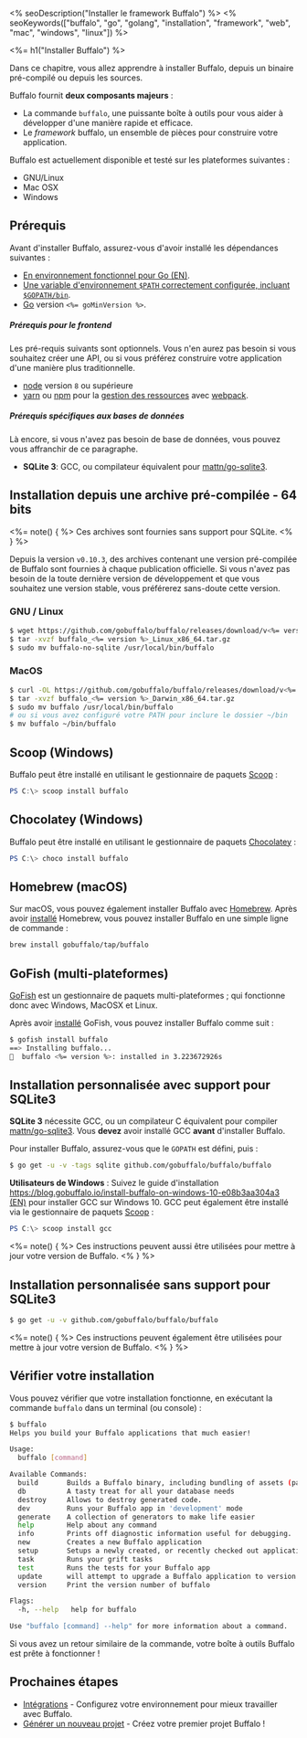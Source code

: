 <% seoDescription("Installer le framework Buffalo") %>
<% seoKeywords(["buffalo", "go", "golang", "installation", "framework", "web", "mac", "windows", "linux"]) %>

<%= h1("Installer Buffalo") %>

Dans ce chapitre, vous allez apprendre à installer Buffalo, depuis un binaire pré-compilé ou depuis les sources.

Buffalo fournit **deux composants majeurs** :
* La commande `buffalo`, une puissante boîte à outils pour vous aider à développer d'une manière rapide et efficace.
* Le *framework* buffalo, un ensemble de pièces pour construire votre application.

Buffalo est actuellement disponible et testé sur les plateformes suivantes :
* GNU/Linux
* Mac OSX
* Windows

## Prérequis

Avant d'installer Buffalo, assurez-vous d'avoir installé les dépendances suivantes :

* [En environnement fonctionnel pour Go (EN)](http://gopherguides.com/before-you-come-to-class).
* [Une variable d'environnement `$PATH` correctement configurée, incluant `$GOPATH/bin`](https://golang.org/doc/code.html#GOPATH).
* [Go](https://golang.org) version `<%= goMinVersion %>`.

##### Prérequis pour le frontend

Les pré-requis suivants sont optionnels. Vous n'en aurez pas besoin si vous souhaitez créer une API, ou si vous préférez construire votre application d'une manière plus traditionnelle.

* [node](https://github.com/nodejs/node) version `8` ou supérieure
* [yarn](https://yarnpkg.com/en/) ou [npm](https://github.com/npm/npm) pour la [gestion des ressources](/fr/docs/assets) avec [webpack](https://github.com/webpack/webpack).

##### Prérequis spécifiques aux bases de données

Là encore, si vous n'avez pas besoin de base de données, vous pouvez vous affranchir de ce paragraphe.

* **SQLite 3**: GCC, ou compilateur équivalent pour [mattn/go-sqlite3](https://github.com/mattn/go-sqlite3).

## Installation depuis une archive pré-compilée - 64 bits

<%= note() { %>
Ces archives sont fournies sans support pour SQLite.
<% } %>

Depuis la version `v0.10.3`, des archives contenant une version pré-compilée de Buffalo sont fournies à chaque publication officielle. Si vous n'avez pas besoin de la toute dernière version de développement et que vous souhaitez une version stable, vous préférerez sans-doute cette version.

### GNU / Linux

```bash
$ wget https://github.com/gobuffalo/buffalo/releases/download/v<%= version %>/buffalo_<%= version %>_Linux_x86_64.tar.gz
$ tar -xvzf buffalo_<%= version %>_Linux_x86_64.tar.gz
$ sudo mv buffalo-no-sqlite /usr/local/bin/buffalo
```

### MacOS

```bash
$ curl -OL https://github.com/gobuffalo/buffalo/releases/download/v<%= version %>/buffalo_<%= version %>_Darwin_x86_64.tar.gz
$ tar -xvzf buffalo_<%= version %>_Darwin_x86_64.tar.gz
$ sudo mv buffalo /usr/local/bin/buffalo
# ou si vous avez configuré votre PATH pour inclure le dossier ~/bin
$ mv buffalo ~/bin/buffalo
```

## Scoop (Windows)
Buffalo peut être installé en utilisant le gestionnaire de paquets [Scoop](http://scoop.sh/) :

```powershell
PS C:\> scoop install buffalo
```

## Chocolatey (Windows)
Buffalo peut être installé en utilisant le gestionnaire de paquets [Chocolatey](https://chocolatey.org/packages/buffalo) :

```powershell
PS C:\> choco install buffalo
```

## Homebrew (macOS)

Sur macOS, vous pouvez également installer Buffalo avec [Homebrew](https://brew.sh/). Après avoir [installé](https://docs.brew.sh/Installation) Homebrew, vous pouvez installer Buffalo en une simple ligne de commande :

```bash
brew install gobuffalo/tap/buffalo
```

## GoFish (multi-plateformes)

[GoFish](https://gofi.sh/index.html) est un gestionnaire de paquets multi-plateformes ; qui fonctionne donc avec Windows, MacOSX et Linux.

Après avoir [installé](https://gofi.sh/index.html#install) GoFish, vous pouvez installer Buffalo comme suit :

```bash
$ gofish install buffalo
==> Installing buffalo...
🐠  buffalo <%= version %>: installed in 3.223672926s
```

## Installation personnalisée **avec** support pour SQLite3

**SQLite 3** nécessite GCC, ou un compilateur C équivalent pour compiler [mattn/go-sqlite3](https://github.com/mattn/go-sqlite3). Vous **devez** avoir installé GCC **avant** d'installer Buffalo.

Pour installer Buffalo, assurez-vous que le `GOPATH` est défini, puis&nbsp;:

```bash
$ go get -u -v -tags sqlite github.com/gobuffalo/buffalo/buffalo
```

**Utilisateurs de Windows**&nbsp;: Suivez le guide d'installation [https://blog.gobuffalo.io/install-buffalo-on-windows-10-e08b3aa304a3 (EN)](https://blog.gobuffalo.io/install-buffalo-on-windows-10-e08b3aa304a3) pour installer GCC sur Windows 10. GCC peut également être installé via le gestionnaire de paquets [Scoop](http://scoop.sh/) :

```powershell
PS C:\> scoop install gcc
```

<%= note() { %>
Ces instructions peuvent aussi être utilisées pour mettre à jour votre version de Buffalo.
<% } %>

## Installation personnalisée **sans** support pour SQLite3

```bash
$ go get -u -v github.com/gobuffalo/buffalo/buffalo
```

<%= note() { %>
Ces instructions peuvent également être utilisées pour mettre à jour votre version de Buffalo.
<% } %>

## Vérifier votre installation

Vous pouvez vérifier que votre installation fonctionne, en exécutant la commande `buffalo` dans un terminal (ou console) :

```bash
$ buffalo
Helps you build your Buffalo applications that much easier!

Usage:
  buffalo [command]

Available Commands:
  build       Builds a Buffalo binary, including bundling of assets (packr & webpack)
  db          A tasty treat for all your database needs
  destroy     Allows to destroy generated code.
  dev         Runs your Buffalo app in 'development' mode
  generate    A collection of generators to make life easier
  help        Help about any command
  info        Prints off diagnostic information useful for debugging.
  new         Creates a new Buffalo application
  setup       Setups a newly created, or recently checked out application.
  task        Runs your grift tasks
  test        Runs the tests for your Buffalo app
  update      will attempt to upgrade a Buffalo application to version v<%= version %>
  version     Print the version number of buffalo

Flags:
  -h, --help   help for buffalo

Use "buffalo [command] --help" for more information about a command.
```

Si vous avez un retour similaire de la commande, votre boîte à outils Buffalo est prête à fonctionner !

## Prochaines étapes

* [Intégrations](/fr/docs/getting-started/integrations) - Configurez votre environnement pour mieux travailler avec Buffalo.
* [Générer un nouveau projet](/fr/docs/getting-started/new-project) - Créez votre premier projet Buffalo !
